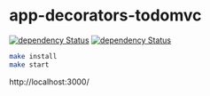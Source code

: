 # app-decorators-todomvc
[![dependency Status](https://david-dm.org/SerkanSipahi/app-decorators-todomvc/dev-status.svg)](https://david-dm.org/SerkanSipahi/app-decorators-todomvc)
[![dependency Status](https://david-dm.org/SerkanSipahi/app-decorators-todomvc/dev-status.svg)](https://david-dm.org/SerkanSipahi/app-decorators-todomvc#info=dependencies)


```bash
make install
make start
```

http://localhost:3000/